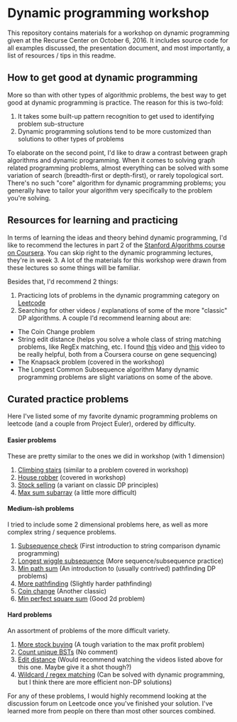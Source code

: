 # Dynamic programming workshop
This repository contains materials for a workshop on dynamic programming given at the Recurse Center on October 6, 2016. It includes source code for all examples discussed, the presentation document, and most importantly, a list of resources / tips in this readme.

## How to get good at dynamic programming
More so than with other types of algorithmic problems, the best way to get good at dynamic
programming is practice. The reason for this is two-fold:

1. It takes some built-up pattern recognition to get used to identifying problem sub-structure
2. Dynamic programming solutions tend to be more customized than solutions to other types of problems

To elaborate on the second point, I'd like to draw a contrast between graph algorithms and dynamic programming.
When it comes to solving graph related programming problems, almost everything can be solved
with some variation of search (breadth-first or depth-first), or rarely topological sort.
There's no such "core" algorithm for dynamic programming problems; you generally have to tailor
your algorithm very specifically to the problem you're solving.

## Resources for learning and practicing
In terms of learning the ideas and theory behind dynamic programming, I'd like to recommend
the lectures in part 2 of the [Stanford Algorithms course on Coursera](https://www.coursera.org/learn/algorithm-design-analysis-2).
You can skip right to the dynamic programming lectures, they're in week 3. A lot of the materials for
this workshop were drawn from these lectures so some things will be familiar.

Besides that, I'd recommend 2 things:

1. Practicing lots of problems in the dynamic programming category on [Leetcode](https://leetcode.com/tag/dynamic-programming/)
2. Searching for other videos / explanations of some of the more "classic" DP algorithms. A couple I'd recommend learning about are:
  * The Coin Change problem
  * String edit distance (helps you solve a whole class of string matching problems, like RegEx matching, etc. I found [this](https://www.youtube.com/watch?v=8Q2IEIY2pDU) video and [this](https://www.youtube.com/watch?v=eAVGRWSryGo) video to be really helpful, both from a Coursera course on gene sequencing)
  * The Knapsack problem (covered in the workshop)
  * The Longest Common Subsequence algorithm
   Many dynamic programming problems are slight variations on some of the above.

## Curated practice problems
Here I've listed some of my favorite dynamic programming problems on leetcode (and a couple from Project Euler), ordered by difficulty.

#### Easier problems
These are pretty similar to the ones we did in workshop (with 1 dimension)
1. [Climbing stairs](https://leetcode.com/problems/climbing-stairs/) (similar to a problem covered in workshop)
2. [House robber](https://leetcode.com/problems/house-robber/) (covered in workshop)
3. [Stock selling](https://leetcode.com/problems/best-time-to-buy-and-sell-stock/) (a variant on classic DP principles)
4. [Max sum subarray](https://leetcode.com/problems/maximum-subarray/) (a little more difficult)

#### Medium-ish problems
I tried to include some 2 dimensional problems here, as well as more complex string / sequence problems.
1. [Subsequence check](https://leetcode.com/problems/is-subsequence/) (First introduction to string comparison dynamic programming)
2. [Longest wiggle subsequence](https://leetcode.com/problems/wiggle-subsequence/) (More sequence/subsequence practice)
3. [Min path sum](https://leetcode.com/problems/minimum-path-sum/) (An introduction to (usually contrived) pathfinding DP problems)
4. [More pathfinding](https://projecteuler.net/problem=82) (Slightly harder pathfinding)
5. [Coin change](https://leetcode.com/problems/coin-change/) (Another classic)
6. [Min perfect square sum](https://leetcode.com/problems/perfect-squares/) (Good 2d problem)

#### Hard problems
An assortment of problems of the more difficult variety.
1. [More stock buying](https://leetcode.com/problems/best-time-to-buy-and-sell-stock-iii/) (A tough variation to the max profit problem)
2. [Count unique BSTs](https://leetcode.com/problems/unique-binary-search-trees/) (No comment)
3. [Edit distance](https://leetcode.com/problems/edit-distance/) (Would recommend watching the videos listed above for this one. Maybe give it a shot though?)
4. [Wildcard / regex matching](https://leetcode.com/problems/wildcard-matching/) (Can be solved with dynamic programming, but I think there are more efficient non-DP solutions)

For any of these problems, I would highly recommend looking at the discussion forum on Leetcode once you've finished your solution. I've learned more from people on there than most other sources combined.
